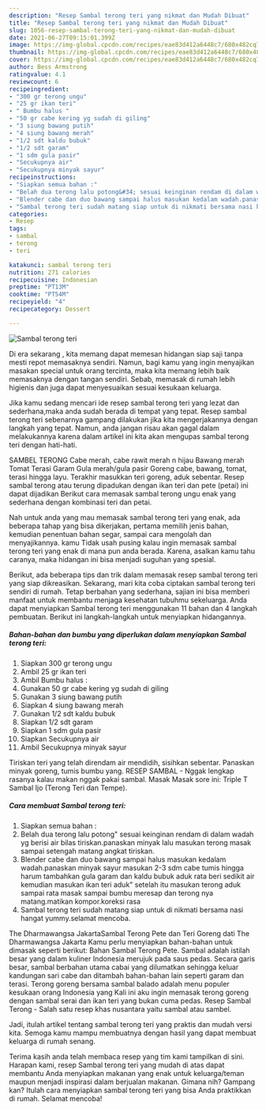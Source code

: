```yaml
---
description: "Resep Sambal terong teri yang nikmat dan Mudah Dibuat"
title: "Resep Sambal terong teri yang nikmat dan Mudah Dibuat"
slug: 1056-resep-sambal-terong-teri-yang-nikmat-dan-mudah-dibuat
date: 2021-06-27T09:15:01.399Z
image: https://img-global.cpcdn.com/recipes/eae83d412a6448c7/680x482cq70/sambal-terong-teri-foto-resep-utama.jpg
thumbnail: https://img-global.cpcdn.com/recipes/eae83d412a6448c7/680x482cq70/sambal-terong-teri-foto-resep-utama.jpg
cover: https://img-global.cpcdn.com/recipes/eae83d412a6448c7/680x482cq70/sambal-terong-teri-foto-resep-utama.jpg
author: Bess Armstrong
ratingvalue: 4.1
reviewcount: 6
recipeingredient:
- "300 gr terong ungu"
- "25 gr ikan teri"
- " Bumbu halus "
- "50 gr cabe kering yg sudah di giling"
- "3 siung bawang putih"
- "4 siung bawang merah"
- "1/2 sdt kaldu bubuk"
- "1/2 sdt garam"
- "1 sdm gula pasir"
- "Secukupnya air"
- "Secukupnya minyak sayur"
recipeinstructions:
- "Siapkan semua bahan :"
- "Belah dua terong lalu potong&#34; sesuai keinginan rendam di dalam wadah yg berisi air bilas tiriskan.panaskan minyak lalu masukan terong masak sampai setengah matang angkat tiriskan."
- "Blender cabe dan duo bawang sampai halus masukan kedalam wadah.panaskan minyak sayur masukan 2-3 sdm cabe tumis hingga harum tambahkan gula garam dan kaldu bubuk aduk rata beri sedikit air kemudian masukan ikan teri aduk&#34; setelah itu masukan terong aduk sampai rata masak sampai bumbu meresap dan terong nya matang.matikan kompor.koreksi rasa"
- "Sambal terong teri sudah matang siap untuk di nikmati bersama nasi hangat yummy.selamat mencoba."
categories:
- Resep
tags:
- sambal
- terong
- teri

katakunci: sambal terong teri 
nutrition: 271 calories
recipecuisine: Indonesian
preptime: "PT13M"
cooktime: "PT54M"
recipeyield: "4"
recipecategory: Dessert

---
```



![Sambal terong teri](https://img-global.cpcdn.com/recipes/eae83d412a6448c7/680x482cq70/sambal-terong-teri-foto-resep-utama.jpg)

Di era  sekarang , kita memang dapat memesan hidangan siap saji tanpa mesti repot memasaknya sendiri. Namun, bagi kamu yang ingin menyajikan masakan special untuk orang tercinta, maka kita memang lebih baik memasaknya dengan tangan sendiri. Sebab, memasak di rumah lebih higienis dan juga dapat menyesuaikan sesuai kesukaan keluarga.

Jika kamu sedang mencari ide resep sambal terong teri yang lezat dan sederhana,maka anda sudah berada di tempat yang tepat. Resep sambal terong teri  sebenarnya gampang dilakukan jika kita mengerjakannya dengan langkah yang tepat. Namun, anda jangan risau akan gagal dalam melakukannya 
karena dalam artikel ini kita akan mengupas sambal terong teri dengan hati-hati.  

SAMBEL TERONG Cabe merah, cabe rawit merah n hijau Bawang merah Tomat Terasi Garam Gula merah/gula pasir Goreng cabe, bawang, tomat, terasi hingga layu. Terakhir masukkan teri goreng, aduk sebentar. Resep sambal terong atau terung dipadukan dengan ikan teri dan pete (petai) ini dapat dijadikan Berikut cara memasak sambal terong ungu enak yang sederhana dengan kombinasi teri dan petai.

Nah untuk anda yang mau memasak sambal terong teri yang enak, ada beberapa tahap yang bisa dikerjakan, pertama memilih jenis bahan, kemudian penentuan bahan segar, sampai cara mengolah dan menyajikannya. kamu Tidak usah pusing kalau ingin memasak sambal terong teri yang enak di mana pun anda berada. Karena, asalkan kamu  tahu caranya, maka hidangan ini bisa menjadi suguhan yang spesial.

Berikut, ada beberapa tips dan trik dalam memasak resep sambal terong teri yang siap dikreasikan. Sekarang, mari kita coba ciptakan sambal terong teri sendiri di rumah. Tetap berbahan yang sederhana, sajian ini bisa memberi manfaat untuk membantu menjaga kesehatan tubuhmu sekeluarga. Anda dapat menyiapkan Sambal terong teri menggunakan 11 bahan dan 4 langkah pembuatan. Berikut ini langkah-langkah untuk menyiapkan hidangannya.

<!--inarticleads1-->

##### Bahan-bahan dan bumbu yang diperlukan dalam menyiapkan Sambal terong teri:

1. Siapkan 300 gr terong ungu
1. Ambil 25 gr ikan teri
1. Ambil  Bumbu halus :
1. Gunakan 50 gr cabe kering yg sudah di giling
1. Gunakan 3 siung bawang putih
1. Siapkan 4 siung bawang merah
1. Gunakan 1/2 sdt kaldu bubuk
1. Siapkan 1/2 sdt garam
1. Siapkan 1 sdm gula pasir
1. Siapkan Secukupnya air
1. Ambil Secukupnya minyak sayur


Tiriskan teri yang telah direndam air mendidih, sisihkan sebentar. Panaskan minyak goreng, tumis bumbu yang. RESEP SAMBAL - Nggak lengkap rasanya kalau makan nggak pakai sambal. Masak Masak sore ini: Triple T Sambal Ijo (Terong Teri dan Tempe). 

<!--inarticleads2-->

##### Cara membuat Sambal terong teri:

1. Siapkan semua bahan :
1. Belah dua terong lalu potong&#34; sesuai keinginan rendam di dalam wadah yg berisi air bilas tiriskan.panaskan minyak lalu masukan terong masak sampai setengah matang angkat tiriskan.
1. Blender cabe dan duo bawang sampai halus masukan kedalam wadah.panaskan minyak sayur masukan 2-3 sdm cabe tumis hingga harum tambahkan gula garam dan kaldu bubuk aduk rata beri sedikit air kemudian masukan ikan teri aduk&#34; setelah itu masukan terong aduk sampai rata masak sampai bumbu meresap dan terong nya matang.matikan kompor.koreksi rasa
1. Sambal terong teri sudah matang siap untuk di nikmati bersama nasi hangat yummy.selamat mencoba.


The Dharmawangsa JakartaSambal Terong Pete dan Teri Goreng dati The Dharmawangsa Jakarta Kamu perlu menyiapkan bahan-bahan untuk dimasak seperti berikut: Bahan Sambal Terong Pete. Sambal adalah istilah besar yang dalam kuliner Indonesia merujuk pada saus pedas. Secara garis besar, sambal berbahan utama cabai yang dilumatkan sehingga keluar kandungan sari cabe dan ditambah bahan-bahan lain seperti garam dan terasi. Terong goreng bersama sambal balado adalah menu populer kesukaan orang Indonesia yang Kali ini aku ingin memasak terong goreng dengan sambal serai dan ikan teri yang bukan cuma pedas. Resep Sambal Terong - Salah satu resep khas nusantara yaitu sambal atau sambel. 

Jadi, itulah artikel tentang  sambal terong teri  yang praktis dan mudah versi kita. Semoga kamu mampu membuatnya dengan hasil yang dapat membuat keluarga di rumah senang. 

Terima kasih anda telah membaca resep yang tim kami tampilkan di sini. Harapan kami, resep  Sambal terong teri yang mudah di atas dapat membantu Anda menyiapkan makanan yang enak untuk keluarga/teman maupun menjadi inspirasi dalam berjualan makanan. Gimana nih? Gampang kan? Itulah cara menyiapkan sambal terong teri yang bisa Anda praktikkan di rumah. Selamat mencoba!

